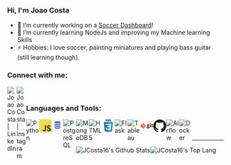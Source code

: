 ### Hi, I'm Joao Costa 

- 👷 I’m currently working on a [Soccer Dashboard](https://jcosta16.github.io/soccer/)!
- 🔧 I’m currently learning NodeJs and improving my Machine learning Skills
- ⚡ Hobbies: I love soccer, painting miniatures and playing bass guitar (still learning though).

### Connect with me:

[<img align="left" alt="Joao Costa | LinkedIn" width="22px" src="https://cdn.jsdelivr.net/npm/simple-icons@v3/icons/linkedin.svg" />](https://www.linkedin.com/in/joao-costa-919535193/)
[<img align="left" alt="Joao Costa | Instagram" width="22px" src="https://cdn.jsdelivr.net/npm/simple-icons@v3/icons/instagram.svg" />](https://www.instagram.com/joaojim/)
<br />

### Languages and Tools:

<img align="left" alt="Python" title="Python" width="30px" src="https://upload.wikimedia.org/wikipedia/commons/c/c3/Python-logo-notext.svg" />
<img align="left" alt="JavaScript" title="JavaScript" width="30px" src="https://raw.githubusercontent.com/github/explore/80688e429a7d4ef2fca1e82350fe8e3517d3494d/topics/javascript/javascript.png" />
<img align="left" alt="SQL" title="SQL" width="26px" src="https://raw.githubusercontent.com/github/explore/80688e429a7d4ef2fca1e82350fe8e3517d3494d/topics/sql/sql.png" />
<img align="left" alt="PostgreSQL" title="PostgreSQL" width="30px" src="https://www.postgresql.org/media/img/about/press/elephant.png" />
<img align="left" alt="MongoDB" title="MongoDB" width="30px" src="https://www.clipartmax.com/png/small/275-2754492_mongodb-nosql-document-oriented-database-portable-network-mongodb-logo.png" />
<img align="left" alt="HTML5" title="HTML5" width="30px" src="https://www.w3.org/html/logo/downloads/HTML5_Logo.svg" />
<img align="left" alt="CSS3" title="CSS3" width="30px" src="https://raw.githubusercontent.com/github/explore/80688e429a7d4ef2fca1e82350fe8e3517d3494d/topics/css/css.png" />
<img align="left" alt="Flask" title="Flask!" width="30px" src="https://w7.pngwing.com/pngs/166/342/png-transparent-flask-python-bottle-web-framework-web-application-flask-white-monochrome-shoe.png" />
<img align="left" alt="Tableau" title="Tableau" width="30px" src="https://cdn.worldvectorlogo.com/logos/tableau-software.svg" />
<img align="left" alt="Git" title="Git" width="30px" 
src="https://raw.githubusercontent.com/github/explore/80688e429a7d4ef2fca1e82350fe8e3517d3494d/topics/git/git.png" />
<img align="left" alt="GitHub" title="GitHub" width="30px" src="https://raw.githubusercontent.com/github/explore/78df643247d429f6cc873026c0622819ad797942/topics/github/github.png" />
<img align="left" alt="Airflow" title="Airflow" width="30px" src="https://svn.apache.org/repos/asf/comdev/project-logos/originals/airflow-3.svg" />
<img align="left" alt="Docker" title="Docker" width="30px" src="https://cdn4.iconfinder.com/data/icons/logos-and-brands/512/97_Docker_logo_logos-512.png" />

<br />
<br />

---


<img align="left" alt="JCosta16's Github Stats" src="https://github-readme-stats.vercel.app/api?username=JCosta16&show_icons=true&theme=vue&hide_border=true" />

<img align="left" alt="JCosta16's Top Lang" src="https://github-readme-stats.vercel.app/api/top-langs/?username=JCosta16&layout=compact" />

